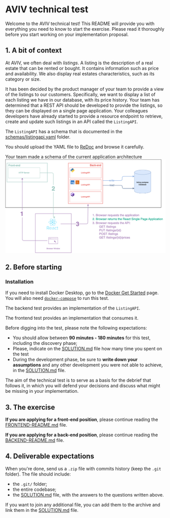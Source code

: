 # AVIV technical test

Welcome to the AVIV technical test! This README will provide you with everything you need to know to start the exercise.
Please read it thoroughly before you start working on your implementation proposal.

## 1. A bit of context

At AVIV, we often deal with _listings_. A listing is the description of a real estate that can be rented or bought. It
contains information such as price and availability. We also display real estates characteristics, such as its category
or size.

It has been decided by the product manager of your team to provide a view of the listings to our customers. Specifically, we want to display
a list of each listing we have in our database, with its price history. Your team has determined that a REST
API should be developed to provide the listings, so they can be displayed on a single page application. Your colleagues developers have
already started to provide a resource endpoint to retrieve, create and update such listings in an API called the
`ListingAPI`.

The `ListingAPI` has a schema that is documented in the [schemas/listingapi.yaml](./schemas/listingapi.yaml) folder.

You should upload the YAML file to [ReDoc](https://redocly.github.io/redoc/) and browse it carefully.

Your team made a schema of the current application architecture
![Application Architecture](./schemas/Aviv-Technical-Test-Architecture.png "Application Architecture")

## 2. Before starting

### Installation

If you need to install Docker Desktop, go to the [Docker Get Started](https://www.docker.com/get-started/) page.
You will also need [`docker-compose`](https://docs.docker.com/compose/) to run this test.

The backend test provides an implementation of the `ListingAPI`.

The frontend test provides an implementation that consumes it.

Before digging into the test, please note the following expectations:

- You should allow between **90 minutes - 180 minutes** for this test, including the discovery phase;
- Please, indicate on the [SOLUTION.md](./SOLUTION.md) file how many time you spent on the test
- During the development phase, be sure to **write down your assumptions** and any other development you were not able to achieve, in the [SOLUTION.md](./SOLUTION.md) file.

The aim of the technical test is to serve as a basis for the debrief that follows it, in which you will defend your decisions and discuss what might be missing in your implementation.

## 3. The exercise

**If you are applying for a front-end position**, please continue reading the [FRONTEND-README.md](./FRONTEND-README.md) file.

**If you are applying for a back-end position**, please continue reading the [BACKEND-README.md](./BACKEND-README.md) file.

## 4. Deliverable expectations

When you're done, send us a `.zip` file with commits history (keep the `.git` folder). The file should include:

- the `.git/` folder;
- the entire codebase;
- the [SOLUTION.md](./SOLUTION.md) file, with the answers to the questions written above.

If you want to join any additional file, you can add them to the archive and link them in the [SOLUTION.md](./SOLUTION.md) file.
